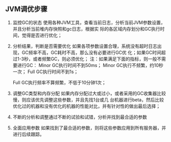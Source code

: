 ## JVM调优步骤

1. 监控GC的状态
   使用各种JVM工具，查看当前日志，分析当前JVM参数设置，并且分析当前堆内存快照和gc日志，根据实 
   际的各区域内存划分和GC执行时间，觉得是否进行优化；

2. 分析结果，判断是否需要优化
   如果各项参数设置合理，系统没有超时日志出现，GC频率不高，GC耗时不高，那么没有必要进行GC优 
   化；如果GC时间超过1-3秒，或者频繁GC，则必须优化；
   注：如果满足下面的指标，则一般不需要进行GC： 
     Minor GC执行时间不到50ms；
     Minor GC执行不频繁，约10秒一次；
     Full GC执行时间不到1s；

      Full GC执行频率不算频繁，不低于10分钟1次； 

3. 调整GC类型和内存分配
   如果内存分配过大或过小，或者采用的GC收集器比较慢，则应该优先调整这些参数，并且先找1台或几 
   台机器进行beta，然后比较优化过的机器和没有优化的机器的性能对比，并有针对性的做出最后选择；

4. 不断的分析和调整通过不断的试验和试错，分析并找到最合适的参数 

5. 全面应用参数
   如果找到了最合适的参数，则将这些参数应用到所有服务器，并进行后续跟踪。